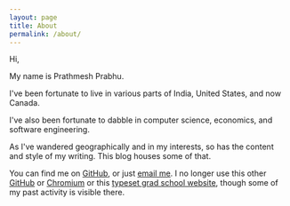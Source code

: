 ```yaml
---
layout: page
title: About
permalink: /about/
---
```


Hi,

My name is Prathmesh Prabhu.

I've been fortunate to live in various parts of India, United States, and now Canada.

I've also been fortunate to dabble in computer science, economics, and software engineering.

As I've wandered geographically and in my interests, so has the content and style of my writing. This blog houses some of that.

You can find me on [GitHub](https://github.com/callpraths), or just [email me](mailto:callpraths@gmail.com).
I no longer use this other [GitHub](https://github.com/prprabhu-ms) or [Chromium](https://chromium-review.googlesource.com/q/owner:pprabhu%2540chromium.org) or this [typeset grad school website](https://pages.cs.wisc.edu/~pprabhu/), though some of my past activity is visible there.
